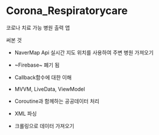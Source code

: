 # Corona_Respiratorycare
코로나 치료 가능 병원 출력 앱

써본 것

* NaverMap Api
  실시간 지도 위치를 사용하여 주변 병원 가져오기

* ~Firebase~ 폐기 됨

* Callback함수에 대한 이해

* MVVM, LiveData, ViewModel

* Coroutine과 함께하는 공공데이터 처리

* XML 파싱

* 크롤링으로 데이터 가져오기

